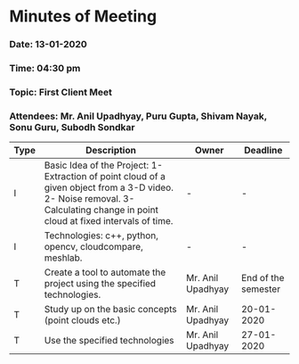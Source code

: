 # Minutes of Meeting

### Date:	13-01-2020
### Time:	04:30 pm
### Topic:	First Client Meet
### Attendees:	Mr. Anil Upadhyay, Puru Gupta, Shivam Nayak, Sonu Guru, Subodh Sondkar

Type | Description | Owner | Deadline
---- | ---- | ---- | ----
I | Basic Idea of the Project: 1- Extraction of point cloud of a given object from a 3-D video. 2- Noise removal. 3- Calculating change in point cloud at fixed intervals of time. | - | -
I | Technologies: c++, python, opencv, cloudcompare, meshlab. | - | -
T | Create a tool to automate the project using the specified technologies. | Mr. Anil Upadhyay | End of the semester
T | Study up on the basic concepts (point clouds etc.) | Mr. Anil Upadhyay | 20-01-2020
T | Use the specified technologies | Mr. Anil Upadhyay | 27-01-2020


